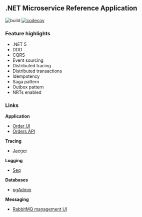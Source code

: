 ## .NET Microservice Reference Application 

![build](https://github.com/jbw/TooBigToFailBurgerShop/workflows/Build/badge.svg?branch=main)
[![codecov](https://codecov.io/gh/jbw/TooBigToFailBurgerShop/branch/develop/graph/badge.svg?token=4FB88IONQC)](https://codecov.io/gh/jbw/TooBigToFailBurgerShop)

### Feature highlights
* .NET 5
* DDD
* CQRS
* Event sourcing
* Distributed tracing
* Distributed transactions
* Idempotency
* Saga pattern
* Outbox pattern
* NRTs enabled

### Links

**Application**
* [Order UI](https://localhost:6968/)
* [Orders API](http://localhost:6969/swagger/index.html)

**Tracing**
* [Jaeger](http://localhost:16686/)

**Logging**
* [Seq](http://localhost:8033)

**Databases**
* [pgAdmin](http://localhost:6541)

**Messaging**
* [RabbitMQ management UI](http://localhost:15672)
